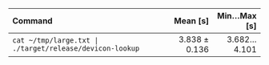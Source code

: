 | Command | Mean [s] | Min…Max [s] |
|:---|---:|---:|
| `cat ~/tmp/large.txt \| ./target/release/devicon-lookup` | 3.838 ± 0.136 | 3.682…4.101 |
